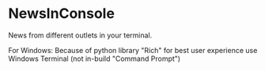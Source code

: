 # NewsInConsole
News from different outlets in your terminal.

For Windows:
Because of python library "Rich" for best user experience use Windows Terminal (not in-build "Command Prompt")
